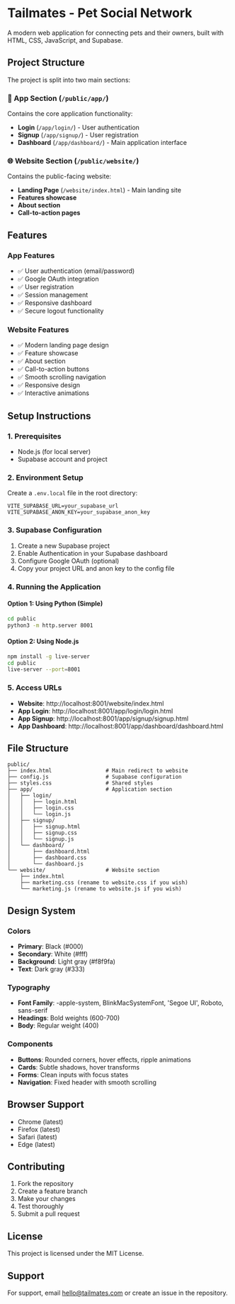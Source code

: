 # Tailmates - Pet Social Network

A modern web application for connecting pets and their owners, built with HTML, CSS, JavaScript, and Supabase.

## Project Structure

The project is split into two main sections:

### 📱 App Section (`/public/app/`)
Contains the core application functionality:
- **Login** (`/app/login/`) - User authentication
- **Signup** (`/app/signup/`) - User registration  
- **Dashboard** (`/app/dashboard/`) - Main application interface

### 🌐 Website Section (`/public/website/`)
Contains the public-facing website:
- **Landing Page** (`/website/index.html`) - Main landing site
- **Features showcase**
- **About section**
- **Call-to-action pages**

## Features

### App Features
- ✅ User authentication (email/password)
- ✅ Google OAuth integration
- ✅ User registration
- ✅ Session management
- ✅ Responsive dashboard
- ✅ Secure logout functionality

### Website Features
- ✅ Modern landing page design
- ✅ Feature showcase
- ✅ About section
- ✅ Call-to-action buttons
- ✅ Smooth scrolling navigation
- ✅ Responsive design
- ✅ Interactive animations

## Setup Instructions

### 1. Prerequisites
- Node.js (for local server)
- Supabase account and project

### 2. Environment Setup
Create a `.env.local` file in the root directory:
```env
VITE_SUPABASE_URL=your_supabase_url
VITE_SUPABASE_ANON_KEY=your_supabase_anon_key
```

### 3. Supabase Configuration
1. Create a new Supabase project
2. Enable Authentication in your Supabase dashboard
3. Configure Google OAuth (optional)
4. Copy your project URL and anon key to the config file

### 4. Running the Application

#### Option 1: Using Python (Simple)
```bash
cd public
python3 -m http.server 8001
```

#### Option 2: Using Node.js
```bash
npm install -g live-server
cd public
live-server --port=8001
```

### 5. Access URLs
- **Website**: http://localhost:8001/website/index.html
- **App Login**: http://localhost:8001/app/login/login.html
- **App Signup**: http://localhost:8001/app/signup/signup.html
- **App Dashboard**: http://localhost:8001/app/dashboard/dashboard.html

## File Structure

```
public/
├── index.html                 # Main redirect to website
├── config.js                  # Supabase configuration
├── styles.css                 # Shared styles
├── app/                       # Application section
│   ├── login/
│   │   ├── login.html
│   │   ├── login.css
│   │   └── login.js
│   ├── signup/
│   │   ├── signup.html
│   │   ├── signup.css
│   │   └── signup.js
│   └── dashboard/
│       ├── dashboard.html
│       ├── dashboard.css
│       └── dashboard.js
└── website/                   # Website section
    ├── index.html
    ├── marketing.css (rename to website.css if you wish)
    └── marketing.js (rename to website.js if you wish)
```

## Design System

### Colors
- **Primary**: Black (#000)
- **Secondary**: White (#fff)
- **Background**: Light gray (#f8f9fa)
- **Text**: Dark gray (#333)

### Typography
- **Font Family**: -apple-system, BlinkMacSystemFont, 'Segoe UI', Roboto, sans-serif
- **Headings**: Bold weights (600-700)
- **Body**: Regular weight (400)

### Components
- **Buttons**: Rounded corners, hover effects, ripple animations
- **Cards**: Subtle shadows, hover transforms
- **Forms**: Clean inputs with focus states
- **Navigation**: Fixed header with smooth scrolling

## Browser Support
- Chrome (latest)
- Firefox (latest)
- Safari (latest)
- Edge (latest)

## Contributing
1. Fork the repository
2. Create a feature branch
3. Make your changes
4. Test thoroughly
5. Submit a pull request

## License
This project is licensed under the MIT License.

## Support
For support, email hello@tailmates.com or create an issue in the repository. 